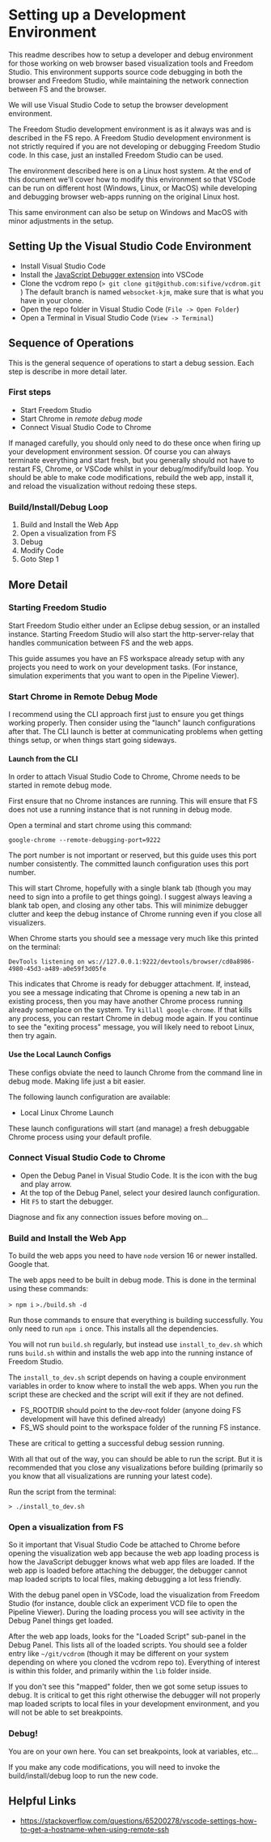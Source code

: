 # Setting up a Development Environment

This readme describes how to setup a developer and debug environment for those working on web browser based visualization tools and Freedom Studio. This environment supports source code debugging in both the browser and Freedom Studio, while maintaining the network connection between FS and the browser.

We will use Visual Studio Code to setup the browser development environment.

The Freedom Studio development environment is as it always was and is described in the FS repo. A Freedom Studio development environment is not strictly required if you are not developing or debugging Freedom Studio code. In this case, just an installed Freedom Studio can be used.

The environment described here is on a Linux host system. At the end of this document we'll cover how to modify this environment so that VSCode can be run on different host (Windows, Linux, or MacOS) while developing and debugging browser web-apps running on the original Linux host.

This same environment can also be setup on Windows and MacOS with minor adjustments in the setup.

## Setting Up the Visual Studio Code Environment

- Install Visual Studio Code
- Install the [JavaScript Debugger extension](https://marketplace.visualstudio.com/items?itemName=ms-vscode.js-debug-nightly) into VSCode
- Clone the vcdrom repo (`> git clone git@github.com:sifive/vcdrom.git
`) The default branch is named `websocket-kjm`, make sure that is what you have in your clone.
- Open the repo folder in Visual Studio Code (`File -> Open Folder`)
- Open a Terminal in Visual Studio Code (`View -> Terminal`)

## Sequence of Operations

This is the general sequence of operations to start a debug session.  Each step is describe in more detail later.

### First steps
- Start Freedom Studio
- Start Chrome in _remote debug mode_
- Connect Visual Studio Code to Chrome

If managed carefully, you should only need to do these once when firing up your development environment session.  Of course you can always terminate everything and start fresh, but you generally should not have to restart FS, Chrome, or VSCode whilst in your debug/modify/build loop.  You should be able to make code modifications, rebuild the web app, install it, and reload the visualization without redoing these steps.

### Build/Install/Debug Loop

1. Build and Install the Web App
1. Open a visualization from FS
1. Debug
1. Modify Code
1. Goto Step 1


## More Detail

### Starting Freedom Studio

Start Freedom Studio either under an Eclipse debug session, or an installed instance. Starting Freedom Studio will also start the http-server-relay that handles communication between FS and the web apps.

This guide assumes you have an FS workspace already setup with any projects you need to work on your development tasks. (For instance, simulation experiments that you want to open in the Pipeline Viewer).

### Start Chrome in Remote Debug Mode

I recommend using the CLI approach first just to ensure you get things working properly. Then consider using the "launch" launch configurations after that.  The CLI launch is better at communicating problems when getting things setup, or when things start going sideways.
#### Launch from the CLI

In order to attach Visual Studio Code to Chrome, Chrome needs to be started in remote debug mode.

First ensure that no Chrome instances are running. This will ensure that FS does not use a running instance that is not running in debug mode.

Open a terminal and start chrome using this command:

`google-chrome --remote-debugging-port=9222`

The port number is not important or reserved, but this guide uses this port number consistently. The committed launch configuration uses this port number.

This will start Chrome, hopefully with a single blank tab (though you may need to sign into a profile to get things going).  I suggest always leaving a blank tab open, and closing any other tabs.  This will minimize debugger clutter and keep the debug instance of Chrome running even if you close all visualizers.

When Chrome starts you should see a message very much like this printed on the terminal:

`DevTools listening on ws://127.0.0.1:9222/devtools/browser/cd0a8986-4980-45d3-a489-a0e59f3d05fe`

This indicates that Chrome is ready for debugger attachment.  If, instead, you see a message indicating that Chrome is opening a new tab in an existing process, then you may have another Chrome process running already someplace on the system.  Try `killall google-chrome`.  If that kills any process, you can restart Chrome in debug mode again.  If you continue to see the "exiting process" message, you will likely need to reboot Linux, then try again.

#### Use the Local Launch Configs

These configs obviate the need to launch Chrome from the command line in debug mode.  Making life just a bit easier.

The following launch configuration are available:

- Local Linux Chrome Launch

These launch configurations will start (and manage) a fresh debuggable Chrome process using your default profile.


### Connect Visual Studio Code to Chrome

- Open the Debug Panel in Visual Studio Code. It is the icon with the bug and play arrow.
- At the top of the Debug Panel, select your desired launch configuration.
- Hit `F5` to start the debugger.

Diagnose and fix any connection issues before moving on...

### Build and Install the Web App
To build the web apps you need to have `node` version 16 or newer installed.  Google that.

The web apps need to be built in debug mode.  This is done in the terminal using these commands:

`> npm i`
`>./build.sh -d`

Run those commands to ensure that everything is building successfully.  You only need to run `npm i` once.  This installs all the dependencies.

You will not run `build.sh` regularly, but instead use `install_to_dev.sh` which runs `build.sh` within and installs the web app into the running instance of Freedom Studio.

The `install_to_dev.sh` script depends on having a couple environment variables in order to know where to install the web apps.  When you run the script these are checked and the script will exit if they are not defined.

- FS_ROOTDIR should point to the dev-root folder (anyone doing FS development will have this defined already)
- FS_WS should point to the workspace folder of the running FS instance.

These are critical to getting a successful debug session running.

With all that out of the way, you can should be able to run the script.  But it is recommended that you close any visualizations before building (primarily so you know that all visualizations are running your latest code).

Run the script from the terminal:

`> ./install_to_dev.sh`

### Open a visualization from FS

So it important that Visual Studio Code be attached to Chrome before opening the visualization web app because the web app loading process is how the JavaScript debugger knows what web app files are loaded.  If the web app is loaded before attaching the debugger, the debugger cannot map loaded scripts to local files, making debugging a lot less friendly.

With the debug panel open in VSCode, load the visualization from Freedom Studio (for instance, double click an experiment VCD file to open the Pipeline Viewer).  During the loading process you will see activity in the Debug Panel things get loaded.

After the web app loads, looks for the "Loaded Script" sub-panel in the Debug Panel.  This lists all of the loaded scripts.  You should see a folder entry like `~/git/vcdrom` (though it may be different on your system depending on where you cloned the vcdrom repo to).  Everything of interest is within this folder, and primarily within the `lib` folder inside.

If you don't see this "mapped" folder, then we got some setup issues to debug.  It is critical to get this right otherwise the debugger will not properly map loaded scripts to local files in your development environment, and you will not be able to set breakpoints.

### Debug!

You are on your own here.  You can set breakpoints, look at variables, etc...

If you make any code modifications, you will need to invoke the build/install/debug loop to run the new code.

## Helpful Links

- https://stackoverflow.com/questions/65200278/vscode-settings-how-to-get-a-hostname-when-using-remote-ssh
